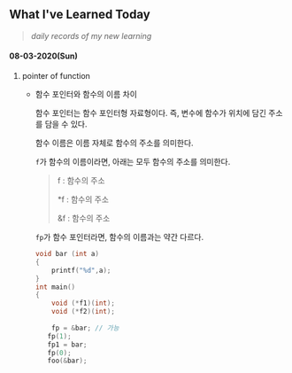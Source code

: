 ## What I've Learned Today

> *daily records of my new learning*

#### 08-03-2020(Sun)

1. pointer of function

   - 함수 포인터와 함수의 이름 차이

     함수 포인터는 함수 포인터형 자료형이다. 즉, 변수에 함수가 위치에 담긴 주소를 담을 수 있다.

     함수 이름은 이름 자체로 함수의 주소를 의미한다.

     `f`가 함수의 이름이라면, 아래는 모두 함수의 주소를 의미한다.

     > f : 함수의 주소
     >
     > *f : 함수의 주소
     >
     > &f : 함수의 주소

     `fp`가 함수 포인터라면, 함수의 이름과는 약간 다르다.

     ``` c
     void bar (int a)
     {
         printf("%d",a);
     }
     int main()
     {
         void (*f1)(int);
         void (*f2)(int);
         
         fp = &bar;	// 가능
     	fp(1);
     	fp1 = bar;
     	fp(0);
     	foo(&bar);
     
     
     ```

